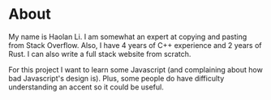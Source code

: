 # About

My name is Haolan Li.
I am somewhat an expert at copying and pasting from Stack Overflow.
Also, I have 4 years of C++ experience and 2 years of Rust.
I can also write a full stack website from scratch.

For this project I want to learn some Javascript
(and complaining about how bad Javascript's design is).
Plus, some people do have difficulty understanding an accent so it could be useful.

